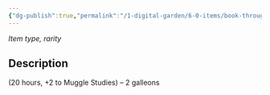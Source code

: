 ```yaml
---
{"dg-publish":true,"permalink":"/1-digital-garden/6-0-items/book-through-muggle-eyes/","tags":["#item","#mundane","#book"]}
---
```


*Item type, rarity*

## Description

(20 hours, +2 to Muggle Studies) – 2 galleons